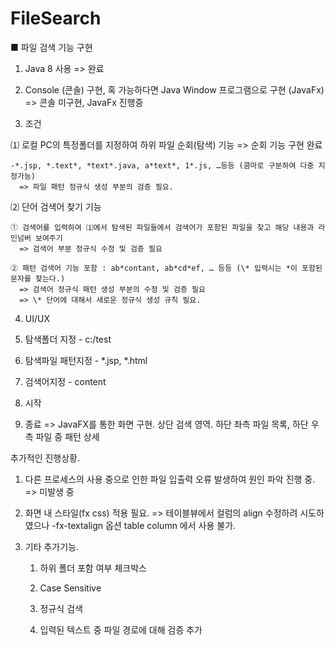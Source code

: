 # FileSearch
■ 파일 검색 기능 구현
1. Java 8 사용
  => 완료

2. Console (콘솔) 구현, 혹 가능하다면 Java Window 프로그램으로 구현 (JavaFx)
  => 콘솔 미구현, JavaFx 진행중

3. 조건

  ⑴ 로컬 PC의 특정폴더를 지정하여 하위 파일 순회(탐색) 기능
    => 순회 기능 구현 완료
    
    -*.jsp, *.text*, *text*.java, a*text*, 1*.js, …등등 (콤마로 구분하여 다중 지정가능)
      => 파일 패턴 정규식 생성 부분의 검증 필요.

  ⑵ 단어 검색어 찾기 기능

    ① 검색어를 입력하여 ⑴에서 탐색된 파일들에서 검색어가 포함된 파일을 찾고 해당 내용과 라인넘버 보여주기
      => 검색어 부분 정규식 수정 및 검증 필요

    ② 패턴 검색어 기능 포함 : ab*contant, ab*cd*ef, … 등등 (\* 입력시는 *이 포함된 문자를 찾는다.)
      => 검색어 정규식 패턴 생성 부분의 수정 및 검증 필요
      => \* 단어에 대해서 새로운 정규식 생성 규칙 필요.

4. UI/UX

  1. 탐색폴더 지정
    - c:/test

  2. 탐색파일 패턴지정
    - *.jsp, *.html

  3. 검색어지정
    - content

  4. 시작

  0. 종료
    => JavaFX를 통한 화면 구현. 상단 검색 영역. 하단 좌측 파일 목록, 하단 우측 파일 중 패턴 상세

추가적인 진행상황.
1. 다른 프로세스의 사용 중으로 인한 파일 입출력 오류 발생하여 원인 파악 진행 중.
	=> 미발생 중

2. 화면 내 스타일(fx css) 적용 필요.
	=> 테이블뷰에서 컬럼의 align 수정하려 시도하였으나 -fx-textalign 옵션 table column 에서 사용 불가.

3. 기타 추가기능.

	1. 하위 폴더 포함 여부 체크박스

	2. Case Sensitive

	3. 정규식 검색

	4. 입력된  텍스트 중 파일 경로에 대해 검증 추가